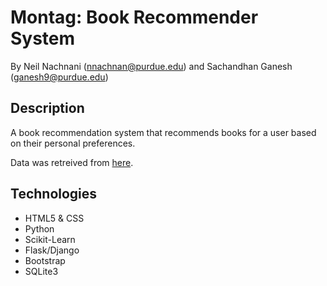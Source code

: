 # Montag: Book Recommender System #

By Neil Nachnani (nnachnan@purdue.edu) and Sachandhan Ganesh (ganesh9@purdue.edu)

## Description ##

A book recommendation system that recommends books for a user based on their personal preferences.

Data was retreived from [here](http://www2.informatik.uni-freiburg.de/~cziegler/BX/).

## Technologies ##

- HTML5 & CSS
- Python
- Scikit-Learn
- Flask/Django
- Bootstrap
- SQLite3
